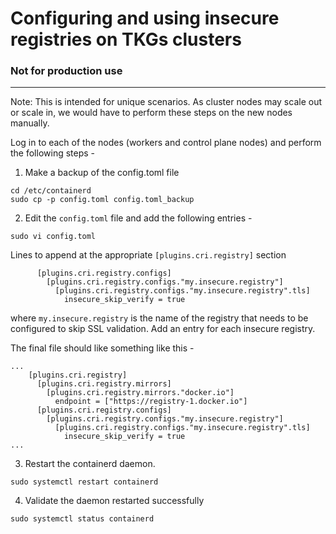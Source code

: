 # Configuring and using insecure registries on TKGs clusters
### Not for production use
---

Note: This is intended for unique scenarios. As cluster nodes may scale out or scale in, we would have to perform these steps on the new nodes manually.

Log in to each of the nodes (workers and control plane nodes) and perform the following steps - 

1. Make a backup of the config.toml file 
```
cd /etc/containerd
sudo cp -p config.toml config.toml_backup
```

2. Edit the `config.toml` file and add the following entries -
 ```
 sudo vi config.toml
 ```
 
 Lines to append at the appropriate `[plugins.cri.registry]` section
 
```
      [plugins.cri.registry.configs]
        [plugins.cri.registry.configs."my.insecure.registry"]
          [plugins.cri.registry.configs."my.insecure.registry".tls]
            insecure_skip_verify = true
```
where `my.insecure.registry` is the name of the registry that needs to be configured to skip SSL validation. Add an entry for each insecure registry. 

The final file should like something like this - 
```
...
    [plugins.cri.registry]
      [plugins.cri.registry.mirrors]
        [plugins.cri.registry.mirrors."docker.io"]
          endpoint = ["https://registry-1.docker.io"]
      [plugins.cri.registry.configs]
        [plugins.cri.registry.configs."my.insecure.registry"]
          [plugins.cri.registry.configs."my.insecure.registry".tls]
            insecure_skip_verify = true
...
```

3. Restart the containerd daemon.
```
sudo systemctl restart containerd
```

4. Validate the daemon restarted successfully 
```
sudo systemctl status containerd
```
